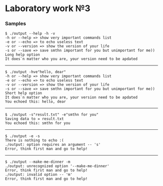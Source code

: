 # Laboratory work №3

### Samples
    $ ./output --help -h -v
    -h or --help => show very important commands list 
    -e or --echo => to echo useless text
    -v or --version => show the version of your life
    -s or --save => save smthn important for you but unimportant for me))
    Long help option
    It does`n matter who you are, your version need to be apdated
---
    $ ./output -hve"hello, dear"
    -h or --help => show very important commands list 
    -e or --echo => to echo useless text
    -v or --version => show the version of your life
    -s or --save => save smthn important for you but unimportant for me))
    Short help option
    It does`n matter who you are, your version need to be apdated
    You echoed this: hello, dear
--- 
    $ ./output -s"result.txt" -e"smthn for you"
    Saving data to = result.txt
    You echoed this: smthn for you
---
    $ ./output -e -s
    There is nothing to echo :(
    ./output: option requires an argument -- 's'
    Error, think first man and go to help!
---
    $ ./output --make-me-dinner -m
    ./output: unrecognized option '--make-me-dinner'
    Error, think first man and go to help!
    ./output: invalid option -- 'm'
    Error, think first man and go to help!


